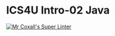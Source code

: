 # ICS4U Intro-02 Java

[![Mr Coxall's Super Linter](https://github.com/KaitlynIp64/ICS4U-Intro-02-Java/workflows/Mr%20Coxall's%20Super%20Linter/badge.svg)](https://github.com/KaitlynIp64/ICS4U-Intro-02-Java/actions)
